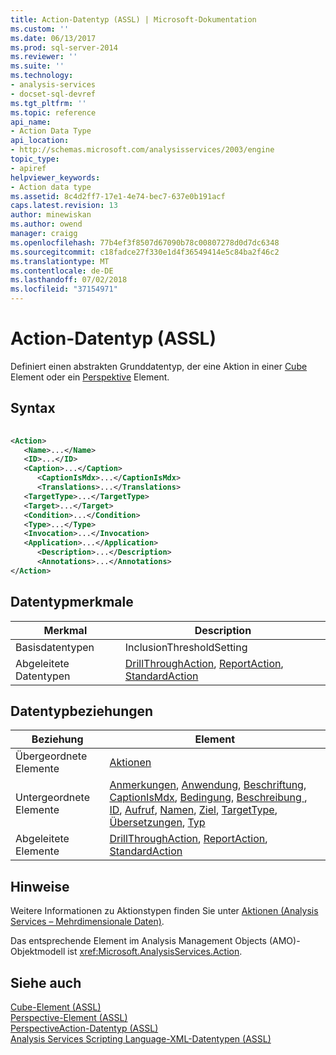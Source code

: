 ```yaml
---
title: Action-Datentyp (ASSL) | Microsoft-Dokumentation
ms.custom: ''
ms.date: 06/13/2017
ms.prod: sql-server-2014
ms.reviewer: ''
ms.suite: ''
ms.technology:
- analysis-services
- docset-sql-devref
ms.tgt_pltfrm: ''
ms.topic: reference
api_name:
- Action Data Type
api_location:
- http://schemas.microsoft.com/analysisservices/2003/engine
topic_type:
- apiref
helpviewer_keywords:
- Action data type
ms.assetid: 8c4d2ff7-17e1-4e74-bec7-637e0b191acf
caps.latest.revision: 13
author: minewiskan
ms.author: owend
manager: craigg
ms.openlocfilehash: 77b4ef3f8507d67090b78c00807278d0d7dc6348
ms.sourcegitcommit: c18fadce27f330e1d4f36549414e5c84ba2f46c2
ms.translationtype: MT
ms.contentlocale: de-DE
ms.lasthandoff: 07/02/2018
ms.locfileid: "37154971"
---
```

# <a name="action-data-type-assl"></a>Action-Datentyp (ASSL)
  Definiert einen abstrakten Grunddatentyp, der eine Aktion in einer [Cube](../objects/cube-element-assl.md) Element oder ein [Perspektive](../objects/perspective-element-assl.md) Element.  
  
## <a name="syntax"></a>Syntax  
  
```xml  
  
<Action>  
   <Name>...</Name>  
   <ID>...</ID>  
   <Caption>...</Caption>  
      <CaptionIsMdx>...</CaptionIsMdx>  
      <Translations>...</Translations>  
   <TargetType>...</TargetType>  
   <Target>...</Target>  
   <Condition>...</Condition>  
   <Type>...</Type>  
   <Invocation>...</Invocation>  
   <Application>...</Application>  
      <Description>...</Description>  
      <Annotations>...</Annotations>  
</Action>  
```  
  
## <a name="data-type-characteristics"></a>Datentypmerkmale  
  
|Merkmal|Description|  
|--------------------|-----------------|  
|Basisdatentypen|InclusionThresholdSetting|  
|Abgeleitete Datentypen|[DrillThroughAction](action-data-type-assl.md), [ReportAction](reportaction-data-type-assl.md), [StandardAction](standardaction-data-type-assl.md)|  
  
## <a name="data-type-relationships"></a>Datentypbeziehungen  
  
|Beziehung|Element|  
|------------------|-------------|  
|Übergeordnete Elemente|[Aktionen](../collections/actions-element-assl.md)|  
|Untergeordnete Elemente|[Anmerkungen](../collections/annotations-element-assl.md), [Anwendung](../properties/application-element-assl.md), [Beschriftung](../properties/caption-element-assl.md), [CaptionIsMdx](../properties/captionismdx-element-assl.md), [Bedingung](../properties/condition-element-assl.md), [Beschreibung ](../properties/description-element-assl.md), [ID](../properties/id-element-assl.md), [Aufruf](../properties/invocation-element-assl.md), [Namen](../properties/name-element-assl.md), [Ziel](../properties/target-element-assl.md), [TargetType](../properties/targettype-element-assl.md), [Übersetzungen](../collections/translations-element-assl.md), [Typ](../properties/type-element-action-assl.md)|  
|Abgeleitete Elemente|[DrillThroughAction](action-data-type-assl.md), [ReportAction](reportaction-data-type-assl.md), [StandardAction](standardaction-data-type-assl.md)|  
  
## <a name="remarks"></a>Hinweise  
 Weitere Informationen zu Aktionstypen finden Sie unter [Aktionen &#40;Analysis Services – Mehrdimensionale Daten&#41;](../../multidimensional-models/actions-analysis-services-multidimensional-data.md).  
  
 Das entsprechende Element im Analysis Management Objects (AMO)-Objektmodell ist <xref:Microsoft.AnalysisServices.Action>.  
  
## <a name="see-also"></a>Siehe auch  
 [Cube-Element &#40;ASSL&#41;](../objects/cube-element-assl.md)   
 [Perspective-Element &#40;ASSL&#41;](../objects/perspective-element-assl.md)   
 [PerspectiveAction-Datentyp &#40;ASSL&#41;](perspectiveaction-data-type-assl.md)   
 [Analysis Services Scripting Language-XML-Datentypen &#40;ASSL&#41;](analysis-services-scripting-language-xml-data-types-assl.md)  
  
  
